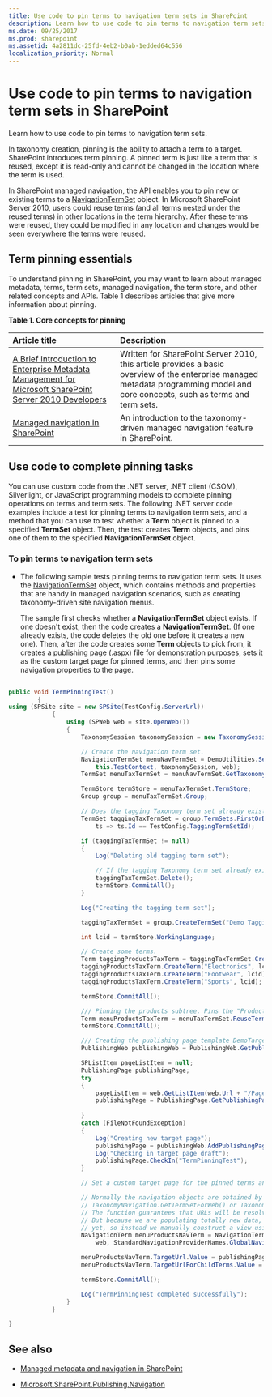```yaml
---
title: Use code to pin terms to navigation term sets in SharePoint
description: Learn how to use code to pin terms to navigation term sets.
ms.date: 09/25/2017
ms.prod: sharepoint
ms.assetid: 4a2811dc-25fd-4eb2-b0ab-1edded64c556
localization_priority: Normal
---
```



# Use code to pin terms to navigation term sets in SharePoint

Learn how to use code to pin terms to navigation term sets.

In taxonomy creation, pinning is the ability to attach a term to a target. SharePoint introduces term pinning. A pinned term is just like a term that is reused, except it is read-only and cannot be changed in the location where the term is used.

In SharePoint managed navigation, the API enables you to pin new or existing terms to a  [NavigationTermSet](https://msdn.microsoft.com/library/Microsoft.SharePoint.Publishing.Navigation.NavigationTermSet.aspx) object. In Microsoft SharePoint Server 2010, users could reuse terms (and all terms nested under the reused terms) in other locations in the term hierarchy. After these terms were reused, they could be modified in any location and changes would be seen everywhere the terms were reused.

## Term pinning essentials
<a name="SP15_H2UseCodeToPinTerms_TermPinningEssentials"> </a>

To understand pinning in SharePoint, you may want to learn about managed metadata, terms, term sets, managed navigation, the term store, and other related concepts and APIs. Table 1 describes articles that give more information about pinning. 
  
    
    

**Table 1. Core concepts for pinning**


|**Article title**|**Description**|
|:-----|:-----|
| [A Brief Introduction to Enterprise Metadata Management for Microsoft SharePoint Server 2010 Developers](https://msdn.microsoft.com/library/113a5d75-ac4d-498b-8436-725e04fb685d%28Office.15%29.aspx) <br/> |Written for SharePoint Server 2010, this article provides a basic overview of the enterprise managed metadata programming model and core concepts, such as terms and term sets.  <br/> |
| [Managed navigation in SharePoint](managed-navigation-in-sharepoint.md) <br/> |An introduction to the taxonomy-driven managed navigation feature in SharePoint.  <br/> |
   

## Use code to complete pinning tasks
<a name="SP15_H2UseCodeToPinTerms_UseCodeToCompletePinning"> </a>

You can use custom code from the .NET server, .NET client (CSOM), Silverlight, or JavaScript programming models to complete pinning operations on terms and term sets. The following .NET server code examples include a test for pinning terms to navigation term sets, and a method that you can use to test whether a **Term** object is pinned to a specified **TermSet** object. Then, the test creates **Term** objects, and pins one of them to the specified **NavigationTermSet** object.
  
    
    

### To pin terms to navigation term sets


- The following sample tests pinning terms to navigation term sets. It uses the  [NavigationTermSet](https://msdn.microsoft.com/library/Microsoft.SharePoint.Publishing.Navigation.NavigationTermSet.aspx) object, which contains methods and properties that are handy in managed navigation scenarios, such as creating taxonomy-driven site navigation menus.
    
    The sample first checks whether a **NavigationTermSet** object exists. If one doesn't exist, then the code creates a **NavigationTermSet**. (If one already exists, the code deletes the old one before it creates a new one). Then, after the code creates some **Term** objects to pick from, it creates a publishing page (.aspx) file for demonstration purposes, sets it as the custom target page for pinned terms, and then pins some navigation properties to the page.
    


```csharp
  
public void TermPinningTest()
        {
using (SPSite site = new SPSite(TestConfig.ServerUrl))
            {
                using (SPWeb web = site.OpenWeb())
                {
                    TaxonomySession taxonomySession = new TaxonomySession(site, updateCache: true);

                    // Create the navigation term set.
                    NavigationTermSet menuNavTermSet = DemoUtilities.SetUpSampleNavTermSet(
                        this.TestContext, taxonomySession, web);
                    TermSet menuTaxTermSet = menuNavTermSet.GetTaxonomyTermSet();

                    TermStore termStore = menuTaxTermSet.TermStore;
                    Group group = menuTaxTermSet.Group;

                    // Does the tagging Taxonomy term set already exist?
                    TermSet taggingTaxTermSet = group.TermSets.FirstOrDefault(
                        ts => ts.Id == TestConfig.TaggingTermSetId);

                    if (taggingTaxTermSet != null)
                    {
                        Log("Deleting old tagging term set");

                        // If the tagging Taxonomy term set already exists, delete the old one.
                        taggingTaxTermSet.Delete();
                        termStore.CommitAll();
                    }

                    Log("Creating the tagging term set");

                    taggingTaxTermSet = group.CreateTermSet("Demo Tagging TermSet", TestConfig.TaggingTermSetId);

                    int lcid = termStore.WorkingLanguage;

                    // Create some terms.
                    Term taggingProductsTaxTerm = taggingTaxTermSet.CreateTerm("Products", lcid);
                    taggingProductsTaxTerm.CreateTerm("Electronics", lcid);
                    taggingProductsTaxTerm.CreateTerm("Footwear", lcid);
                    taggingProductsTaxTerm.CreateTerm("Sports", lcid);

                    termStore.CommitAll();

                    /// Pinning the products subtree. Pins the "Products" Term object to the NavigationTermSet object.
                    Term menuProductsTaxTerm = menuTaxTermSet.ReuseTermWithPinning(taggingProductsTaxTerm);
                    termStore.CommitAll();

                    /// Creating the publishing page template DemoTargetPage.aspx");
                    PublishingWeb publishingWeb = PublishingWeb.GetPublishingWeb(web);

                    SPListItem pageListItem = null;
                    PublishingPage publishingPage;
                    try
                    {
                        pageListItem = web.GetListItem(web.Url + "/Pages/DemoTargetPage.aspx");
                        publishingPage = PublishingPage.GetPublishingPage(pageListItem);
   
                    }
                    catch (FileNotFoundException)
                    {
                        Log("Creating new target page");
                        publishingPage = publishingWeb.AddPublishingPage("DemoTargetPage.aspx", publishingWeb.DefaultPageLayout);
                        Log("Checking in target page draft");
                        publishingPage.CheckIn("TermPinningTest");
                    }

                    // Set a custom target page for the pinned terms and then set some navigation properties.

                    // Normally the navigation objects are obtained by way of an optimized function such as
                    // TaxonomyNavigation.GetTermSetForWeb() or TaxonomyNavigationContext.Current.NavigationTerm.
                    // The function guarantees that URLs will be resolved using a valid NavigationTerm.View.
                    // But because we are populating totally new data, the cache will probably not be updated
                    // yet, so instead we manually construct a view using GetAsResolvedByWeb().
                    NavigationTerm menuProductsNavTerm = NavigationTerm.GetAsResolvedByWeb(menuProductsTaxTerm,
                        web, StandardNavigationProviderNames.GlobalNavigationTaxonomyProvider);

                    menuProductsNavTerm.TargetUrl.Value = publishingPage.Uri.AbsolutePath;
                    menuProductsNavTerm.TargetUrlForChildTerms.Value = publishingPage.Uri.AbsolutePath;

                    termStore.CommitAll();

                    Log("TermPinningTest completed successfully");
                }
            }

}
```


## See also
<a name="SP15_H2UseCodeToPinTerms_AdditionalResources"> </a>


-  [Managed metadata and navigation in SharePoint](managed-metadata-and-navigation-in-sharepoint.md)
    
  
-  [Microsoft.SharePoint.Publishing.Navigation](https://msdn.microsoft.com/library/Microsoft.SharePoint.Publishing.Navigation.aspx)
    
  


